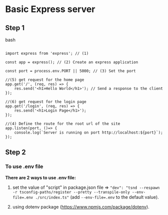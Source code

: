 # Basic Express server

## Step 1

bash

```

import express from 'express'; // (1)

const app = express(); // (2) Create an express application

const port = process.env.PORT || 5000; // (3) Set the port

//(5) get request for the home page
app.get('/', (req, res) => {
    res.send('<h1>Hello World</h1>'); // Send a response to the client
});

//(6) get request for the login page
app.get('/login', (req, res) => {
    res.send('<h1>Login Page</h1>');
});

//(4) Define the route for the root url of the site
app.listen(port, ()=> {
    console.log(`Server is running on port http://localhost:${port}`);
});

```

## Step 2

### To use .env file

**There are 2 ways to use .env file:**

1. set the value of "script" in package.json file => `"dev": "tsnd --respawn -r tsconfig-paths/register --pretty --transpile-only --env-file=.env ./src/index.ts"` (add `--env-file=.env` to the default value).

2. using dotenv package (https://www.npmjs.com/package/dotenv).
